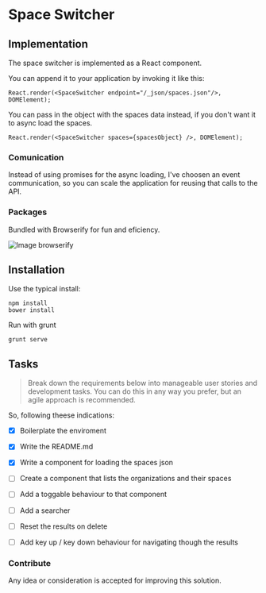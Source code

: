 # Space Switcher

## Implementation

The space switcher is implemented as a React component. 

You can append it to your application by invoking it like this:

```
React.render(<SpaceSwitcher endpoint="/_json/spaces.json"/>, DOMElement);
```

You can pass in the object with the spaces data instead, if you don't want it to async load the spaces.

```
React.render(<SpaceSwitcher spaces={spacesObject} />, DOMElement);
```

### Comunication

Instead of using promises for the async loading, I've choosen an event communication, so you can scale the application for reusing that calls to the API.

### Packages

Bundled with Browserify for fun and eficiency. 

![Image browserify](https://camo.githubusercontent.com/85bbf6097b0237b921ef2bb232c2dc807604e865/687474703a2f2f737562737461636b2e6e65742f696d616765732f62726f777365726966792f62726f777365726966792e706e67)

## Installation

Use the typical install:

```
npm install
bower install
```

Run with grunt

```
grunt serve
```

## Tasks

> Break down the requirements below into manageable user stories and development tasks. You can do this in any way you prefer, but an agile approach is recommended.

So, following theese indications: 

- [x] Boilerplate the enviroment
- [x] Write the README.md
- [x] Write a component for loading the spaces json
- [ ] Create a component that lists the organizations and their spaces
- [ ] Add a toggable behaviour to that component
- [ ] Add a searcher
- [ ] Reset the results on delete
- [ ] Add key up / key down behaviour for navigating though the results


### Contribute

Any idea or consideration is accepted for improving this solution.